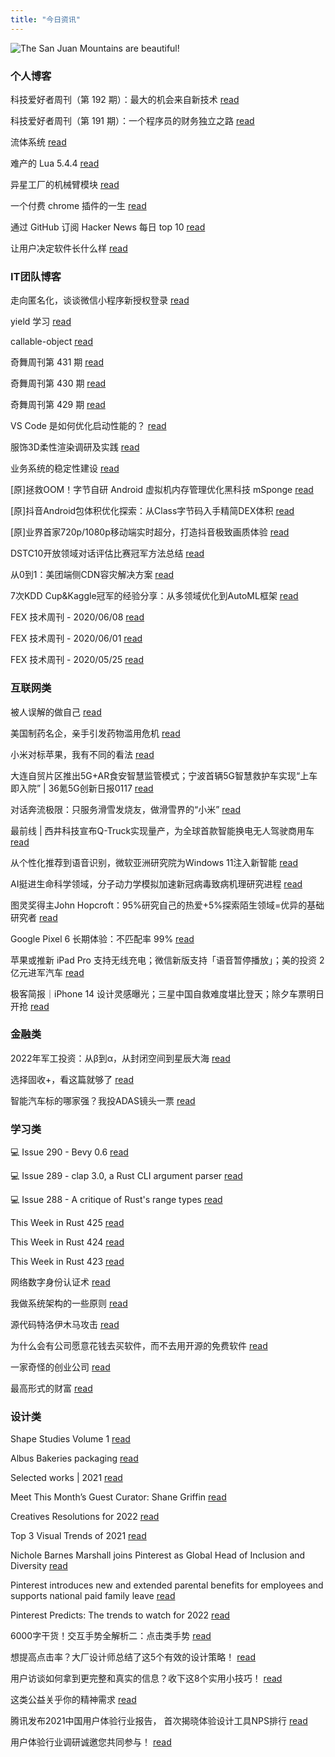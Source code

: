 ```yaml
---
title: "今日资讯"
---
```


![The San Juan Mountains are beautiful!](https://cn.bing.com/th?id=OHR.TarrMemorial_EN-US1006824946_UHD.jpg "San Juan Mountains")

### 个人博客

   科技爱好者周刊（第 192 期）：最大的机会来自新技术 [read](http://www.ruanyifeng.com/blog/2022/01/weekly-issue-192.html)

   科技爱好者周刊（第 191 期）：一个程序员的财务独立之路 [read](http://www.ruanyifeng.com/blog/2022/01/weekly-issue-191.html)

   流体系统 [read](https://blog.codingnow.com/2022/01/fluid_system.html)

   难产的 Lua 5.4.4 [read](https://blog.codingnow.com/2021/12/lua_544.html)

   异星工厂的机械臂模块 [read](https://blog.codingnow.com/2021/12/factorio_inserter.html)

   一个付费 chrome 插件的一生 [read](https://blog.t9t.io/star-history-2021-01-21/)

   通过 GitHub 订阅 Hacker News 每日 top 10 [read](https://blog.t9t.io/headllines-2020-09-03/)

   让用户决定软件长什么样 [read](https://blog.t9t.io/let-user-design-2020-06-18/)

### IT团队博客

   走向匿名化，谈谈微信小程序新授权登录 [read](http://www.alloyteam.com/2021/04/15431/)

   yield 学习 [read](http://www.alloyteam.com/2021/03/15427/)

   callable-object [read](http://www.alloyteam.com/2021/03/callable-object/)

   奇舞周刊第 431 期 [read](https://weekly.75.team/issue431.html)

   奇舞周刊第 430 期 [read](https://weekly.75.team/issue430.html)

   奇舞周刊第 429 期 [read](https://weekly.75.team/issue429.html)

   VS Code 是如何优化启动性能的？ [read](https://fed.taobao.org/blog/taofed/do71ct/wpsf10)

   服饰3D柔性渲染调研及实践 [read](https://fed.taobao.org/blog/taofed/do71ct/fufsgh)

   业务系统的稳定性建设 [read](https://fed.taobao.org/blog/taofed/do71ct/fc3cy0)

   \[原\]拯救OOM！字节自研 Android 虚拟机内存管理优化黑科技 mSponge [read](https://blog.csdn.net/ByteDanceTech/article/details/122485951)

   \[原\]抖音Android包体积优化探索：从Class字节码入手精简DEX体积 [read](https://blog.csdn.net/ByteDanceTech/article/details/122422653)

   \[原\]业界首家720p/1080p移动端实时超分，打造抖音极致画质体验 [read](https://blog.csdn.net/ByteDanceTech/article/details/122356199)

   DSTC10开放领域对话评估比赛冠军方法总结 [read](https://tech.meituan.com/2022/01/13/dstc10.html)

   从0到1：美团端侧CDN容灾解决方案 [read](https://tech.meituan.com/2022/01/13/phoenix-cdn.html)

   7次KDD Cup&Kaggle冠军的经验分享：从多领域优化到AutoML框架 [read](https://tech.meituan.com/2022/01/06/7-kdd-cup-kaggle-automl.html)

   FEX 技术周刊 - 2020/06/08 [read](http://fex.baidu.com/blog/2020/06/fex-weekly-08//)

   FEX 技术周刊 - 2020/06/01 [read](http://fex.baidu.com/blog/2020/06/fex-weekly-01//)

   FEX 技术周刊 - 2020/05/25 [read](http://fex.baidu.com/blog/2020/05/fex-weekly-25//)

### 互联网类

   被人误解的做自己 [read](http://www.huxiu.com/article/491161.html?f=wangzhan)

   美国制药名企，亲手引发药物滥用危机 [read](http://www.huxiu.com/article/491295.html?f=wangzhan)

   小米对标苹果，我有不同的看法 [read](http://www.huxiu.com/article/491304.html?f=wangzhan)

   大连自贸片区推出5G+AR食安智慧监管模式；宁波首辆5G智慧救护车实现“上车即入院” \| 36氪5G创新日报0117 [read](https://36kr.com/p/1575254515044230)

   对话奔流极限：只服务滑雪发烧友，做滑雪界的“小米” [read](https://36kr.com/p/1575248116404105)

   最前线 \| 西井科技宣布Q-Truck实现量产，为全球首款智能换电无人驾驶商用车 [read](https://36kr.com/p/1575114423619206)

   从个性化推荐到语音识别，微软亚洲研究院为Windows 11注入新智能 [read](https://www.msra.cn/zh-cn/news/features/tech-transfer-to-windows-11)

   AI挺进生命科学领域，分子动力学模拟加速新冠病毒致病机理研究进程 [read](https://www.msra.cn/zh-cn/news/features/ai-life-science)

   图灵奖得主John Hopcroft：95%研究自己的热爱+5%探索陌生领域=优异的基础研究者 [read](https://www.msra.cn/zh-cn/news/features/2021-msra-theory-workshop-john)

   Google Pixel 6 长期体验：不匹配率 99% [read](http://www.geekpark.net/news/297011)

   苹果或推新 iPad Pro 支持无线充电；微信新版支持「语音暂停播放」；美的投资 2 亿元进军汽车 [read](http://www.geekpark.net/news/297029)

   极客简报｜iPhone 14 设计灵感曝光；三星中国自救难度堪比登天；除夕车票明日开抢 [read](http://www.geekpark.net/news/297024)

### 金融类

   2022年军工投资：从β到α，从封闭空间到星辰大海 [read](http://xueqiu.com/2448317325/208995978)

   选择固收+，看这篇就够了 [read](http://xueqiu.com/9896517675/209150498)

   智能汽车标的哪家强？我投ADAS镜头一票 [read](http://xueqiu.com/2833711870/209111768)

### 学习类

   💻 Issue 290 - Bevy 0.6 [read](https://rust.libhunt.com/newsletter/290)

   💻 Issue 289 - clap 3.0, a Rust CLI argument parser [read](https://rust.libhunt.com/newsletter/289)

   💻 Issue 288 - A critique of Rust's range types [read](https://rust.libhunt.com/newsletter/288)

   This Week in Rust 425 [read](https://this-week-in-rust.org/blog/2022/01/12/this-week-in-rust-425/)

   This Week in Rust 424 [read](https://this-week-in-rust.org/blog/2022/01/05/this-week-in-rust-424/)

   This Week in Rust 423 [read](https://this-week-in-rust.org/blog/2021/12/29/this-week-in-rust-423/)

   网络数字身份认证术 [read](https://coolshell.cn/articles/21708.html)

   我做系统架构的一些原则 [read](https://coolshell.cn/articles/21672.html)

   源代码特洛伊木马攻击 [read](https://coolshell.cn/articles/21649.html)

   为什么会有公司愿意花钱去买软件，而不去用开源的免费软件 [read](https://wanqu.co/p/7581?s=rss)

   一家奇怪的创业公司 [read](https://wanqu.co/p/7580?s=rss)

   最高形式的财富 [read](https://wanqu.co/p/7579?s=rss)

### 设计类

   Shape Studies Volume 1 [read](https://www.behance.net/gallery/132231335/Shape-Studies-Volume-1)

   Albus Bakeries packaging [read](https://www.behance.net/gallery/96145093/Albus-Bakeries-packaging)

   Selected works \| 2021 [read](https://www.behance.net/gallery/135186845/Selected-works-2021)

   Meet This Month’s Guest Curator: Shane Griffin [read](https://medium.com/behance-blog/meet-this-months-guest-curator-shane-griffin-a23dc222f07c?source=rss-f5272b7f3182------2)

   Creatives Resolutions for 2022 [read](https://medium.com/behance-blog/creatives-resolutions-for-2022-b9db323f8fea?source=rss-f5272b7f3182------2)

   Top 3 Visual Trends of 2021 [read](https://medium.com/behance-blog/top-3-visual-trends-of-2021-b033fcee1c2e?source=rss-f5272b7f3182------2)

   Nichole Barnes Marshall joins Pinterest as Global Head of Inclusion and Diversity [read](https://newsroom.pinterest.com/en/post/nichole-barnes-marshall-joins-pinterest-as-global-head-of-inclusion-and-diversity)

   Pinterest introduces new and extended parental benefits for employees and supports national paid family leave [read](https://newsroom.pinterest.com/en/post/pinterest-introduces-new-and-extended-parental-benefits-for-employees)

   Pinterest Predicts: The trends to watch for 2022 [read](https://newsroom.pinterest.com/en/post/pinterest-predicts-the-trends-to-watch-for-2022)

   6000字干货！交互手势全解析二：点击类手势 [read](https://www.uisdc.com/tap-gesture-recognizer)

   想提高点击率？大厂设计师总结了这5个有效的设计策略！ [read](https://www.uisdc.com/5-design-strategy)

   用户访谈如何拿到更完整和真实的信息？收下这8个实用小技巧！ [read](https://www.uisdc.com/8-user-interview-techniques)

   这类公益关乎你的精神需求 [read](https://cdc.tencent.com/2021/12/27/%e8%bf%99%e7%b1%bb%e5%85%ac%e7%9b%8a%e5%85%b3%e4%b9%8e%e4%bd%a0%e7%9a%84%e7%b2%be%e7%a5%9e%e9%9c%80%e6%b1%82/)

   腾讯发布2021中国用户体验行业报告， 首次揭晓体验设计工具NPS排行 [read](https://cdc.tencent.com/2021/10/29/%e8%85%be%e8%ae%af%e5%8f%91%e5%b8%832021%e4%b8%ad%e5%9b%bd%e7%94%a8%e6%88%b7%e4%bd%93%e9%aa%8c%e8%a1%8c%e4%b8%9a%e6%8a%a5%e5%91%8a%ef%bc%8c-%e9%a6%96%e6%ac%a1%e6%8f%ad%e6%99%93%e4%bd%93%e9%aa%8c/)

   用户体验行业调研诚邀您共同参与！ [read](https://cdc.tencent.com/2021/08/23/%e7%94%a8%e6%88%b7%e4%bd%93%e9%aa%8c%e8%a1%8c%e4%b8%9a%e8%b0%83%e7%a0%94%e8%af%9a%e9%82%80%e6%82%a8%e5%85%b1%e5%90%8c%e5%8f%82%e4%b8%8e%ef%bc%81/)


